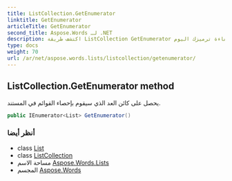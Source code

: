 ```yaml
---
title: ListCollection.GetEnumerator
linktitle: GetEnumerator
articleTitle: GetEnumerator
second_title: Aspose.Words لـ .NET
description: اكتشف طريقة ListCollection GetEnumerator للوصول بسهولة إلى قوائم المستندات وتكرارها. حسّن كفاءة ترميزك اليوم!
type: docs
weight: 70
url: /ar/net/aspose.words.lists/listcollection/getenumerator/
---
```

## ListCollection.GetEnumerator method

يحصل على كائن العد الذي سيقوم بإحصاء القوائم في المستند.

```csharp
public IEnumerator<List> GetEnumerator()
```

### أنظر أيضا

* class [List](../../list/)
* class [ListCollection](../)
* مساحة الاسم [Aspose.Words.Lists](../../../aspose.words.lists/)
* المجسم [Aspose.Words](../../../)
